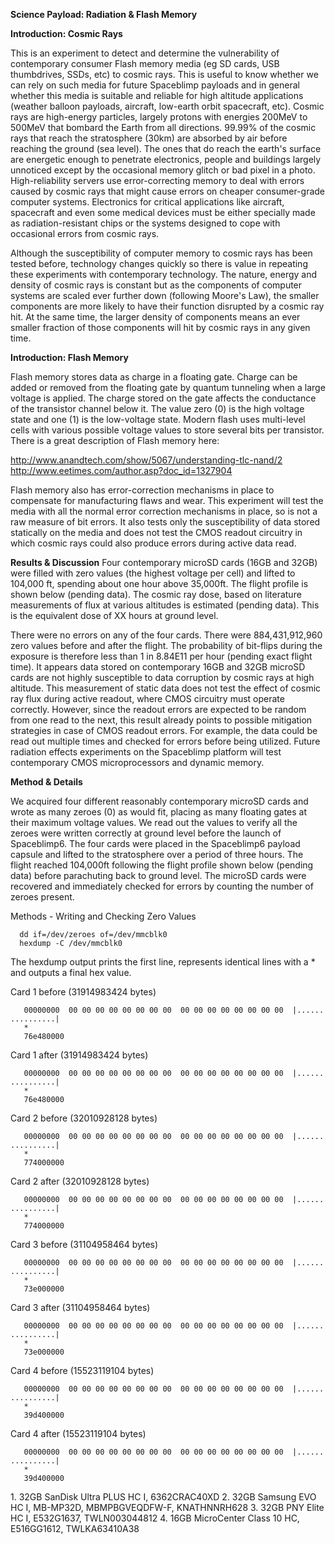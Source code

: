 **Science Payload: Radiation & Flash Memory**

**Introduction: Cosmic Rays**

This is an experiment to detect and determine the vulnerability of
contemporary consumer Flash memory media (eg SD cards, USB thumbdrives,
SSDs, etc) to cosmic rays. This is useful to know whether we can rely on
such media for future Spaceblimp payloads and in general whether this
media is suitable and reliable for high altitude applications (weather
balloon payloads, aircraft, low-earth orbit spacecraft, etc). Cosmic
rays are high-energy particles, largely protons with energies 200MeV to
500MeV that bombard the Earth from all directions. 99.99% of the cosmic
rays that reach the stratosphere (30km) are absorbed by air before
reaching the ground (sea level). The ones that do reach the earth's
surface are energetic enough to penetrate electronics, people and
buildings largely unnoticed except by the occasional memory glitch or
bad pixel in a photo. High-reliability servers use error-correcting
memory to deal with errors caused by cosmic rays that might cause errors
on cheaper consumer-grade computer systems. Electronics for critical
applications like aircraft, spacecraft and even some medical devices
must be either specially made as radiation-resistant chips or the
systems designed to cope with occasional errors from cosmic rays.

Although the susceptibility of computer memory to cosmic rays has been
tested before, technology changes quickly so there is value in repeating
these experiments with contemporary technology. The nature, energy and
density of cosmic rays is constant but as the components of computer
systems are scaled ever further down (following Moore's Law), the
smaller components are more likely to have their function disrupted by a
cosmic ray hit. At the same time, the larger density of components means
an ever smaller fraction of those components will hit by cosmic rays in
any given time.

**Introduction: Flash Memory**

Flash memory stores data as charge in a floating gate. Charge can be
added or removed from the floating gate by quantum tunneling when a
large voltage is applied. The charge stored on the gate affects the
conductance of the transistor channel below it. The value zero (0) is
the high voltage state and one (1) is the low-voltage state. Modern
flash uses multi-level cells with various possible voltage values to
store several bits per transistor. There is a great description of Flash
memory here:

<http://www.anandtech.com/show/5067/understanding-tlc-nand/2>
<http://www.eetimes.com/author.asp?doc_id=1327904>

Flash memory also has error-correction mechanisms in place to compensate
for manufacturing flaws and wear. This experiment will test the media
with all the normal error correction mechanisms in place, so is not a
raw measure of bit errors. It also tests only the susceptibility of data
stored statically on the media and does not test the CMOS readout
circuitry in which cosmic rays could also produce errors during active
data read.

**Results & Discussion** Four contemporary microSD cards (16GB and 32GB)
were filled with zero values (the highest voltage per cell) and lifted
to 104,000 ft, spending about one hour above 35,000ft. The flight
profile is shown below (pending data). The cosmic ray dose, based on
literature measurements of flux at various altitudes is estimated
(pending data). This is the equivalent dose of XX hours at ground level.

There were no errors on any of the four cards. There were
884,431,912,960 zero values before and after the flight. The probability
of bit-flips during the exposure is therefore less than 1 in 8.84E11 per
hour (pending exact flight time). It appears data stored on contemporary
16GB and 32GB microSD cards are not highly susceptible to data
corruption by cosmic rays at high altitude. This measurement of static
data does not test the effect of cosmic ray flux during active readout,
where CMOS circuitry must operate correctly. However, since the readout
errors are expected to be random from one read to the next, this result
already points to possible mitigation strategies in case of CMOS readout
errors. For example, the data could be read out multiple times and
checked for errors before being utilized. Future radiation effects
experiments on the Spaceblimp platform will test contemporary CMOS
microprocessors and dynamic memory.

**Method & Details**

We acquired four different reasonably contemporary microSD cards and
wrote as many zeroes (0) as would fit, placing as many floating gates at
their maximum voltage values. We read out the values to verify all the
zeroes were written correctly at ground level before the launch of
Spaceblimp6. The four cards were placed in the Spaceblimp6 payload
capsule and lifted to the stratosphere over a period of three hours. The
flight reached 104,000ft following the flight profile shown below
(pending data) before parachuting back to ground level. The microSD
cards were recovered and immediately checked for errors by counting the
number of zeroes present.

Methods - Writing and Checking Zero Values

`  dd if=/dev/zeroes of=/dev/mmcblk0`\
`  hexdump -C /dev/mmcblk0`

The hexdump output prints the first line, represents identical lines
with a \* and outputs a final hex value.

Card 1 before (31914983424 bytes)

`   00000000  00 00 00 00 00 00 00 00  00 00 00 00 00 00 00 00  |................|`\
`   *`\
`   76e480000`

Card 1 after (31914983424 bytes)

`   00000000  00 00 00 00 00 00 00 00  00 00 00 00 00 00 00 00  |................|`\
`   *`\
`   76e480000`

Card 2 before (32010928128 bytes)

`   00000000  00 00 00 00 00 00 00 00  00 00 00 00 00 00 00 00  |................|`\
`   *`\
`   774000000`

Card 2 after (32010928128 bytes)

`   00000000  00 00 00 00 00 00 00 00  00 00 00 00 00 00 00 00  |................|`\
`   *`\
`   774000000`

Card 3 before (31104958464 bytes)

`   00000000  00 00 00 00 00 00 00 00  00 00 00 00 00 00 00 00  |................|`\
`   *`\
`   73e000000`

Card 3 after (31104958464 bytes)

`   00000000  00 00 00 00 00 00 00 00  00 00 00 00 00 00 00 00  |................|`\
`   *`\
`   73e000000`

Card 4 before (15523119104 bytes)

`   00000000  00 00 00 00 00 00 00 00  00 00 00 00 00 00 00 00  |................|`\
`   *`\
`   39d400000`

Card 4 after (15523119104 bytes)

`   00000000  00 00 00 00 00 00 00 00  00 00 00 00 00 00 00 00  |................|`\
`   *`\
`   39d400000`

1\. 32GB SanDisk Ultra PLUS HC I, 6362CRAC40XD 2. 32GB Samsung EVO HC I,
MB-MP32D, MBMPBGVEQDFW-F, KNATHNNRH628 3. 32GB PNY Elite HC I,
E532G1637, TWLN003044812 4. 16GB MicroCenter Class 10 HC, E516GG1612,
TWLKA63410A38
